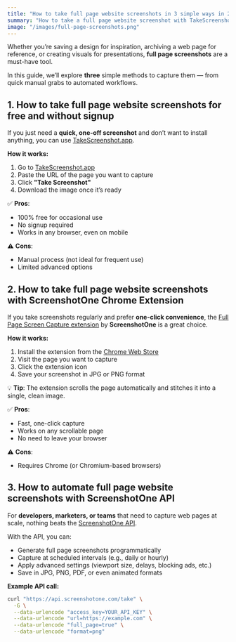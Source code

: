 ```yaml
---
title: "How to take full page website screenshots in 3 simple ways in 2025"
summary: "How to take a full page website screenshot with TakeScreenshot.app and a few more ways"
image: "/images/full-page-screenshots.png"
---
```


Whether you’re saving a design for inspiration, archiving a web page for reference, or creating visuals for presentations, **full page screenshots** are a must-have tool.

In this guide, we’ll explore **three** simple methods to capture them — from quick manual grabs to automated workflows.

## 1. How to take full page website screenshots for free and without signup

If you just need a **quick, one-off screenshot** and don’t want to install anything, you can use [TakeScreenshot.app](https://takescreenshot.app).

**How it works:**

1. Go to [TakeScreenshot.app](https://takescreenshot.app)
2. Paste the URL of the page you want to capture
3. Click **"Take Screenshot"**
4. Download the image once it’s ready

✅ **Pros**:

-   100% free for occasional use
-   No signup required
-   Works in any browser, even on mobile

⚠️ **Cons**:

-   Manual process (not ideal for frequent use)
-   Limited advanced options

## 2. How to take full page website screenshots with ScreenshotOne Chrome Extension

If you take screenshots regularly and prefer **one-click convenience**, the [Full Page Screen Capture extension](https://chromewebstore.google.com/detail/full-page-screen-capture/pojlibebgkalnapokkpiddephnjijjea) by **ScreenshotOne** is a great choice.

**How it works:**

1. Install the extension from the [Chrome Web Store](https://chromewebstore.google.com/detail/full-page-screen-capture/pojlibebgkalnapokkpiddephnjijjea)
2. Visit the page you want to capture
3. Click the extension icon
4. Save your screenshot in JPG or PNG format

💡 **Tip**: The extension scrolls the page automatically and stitches it into a single, clean image.

✅ **Pros**:

-   Fast, one-click capture
-   Works on any scrollable page
-   No need to leave your browser

⚠️ **Cons**:

-   Requires Chrome (or Chromium-based browsers)

## 3. How to automate full page website screenshots with ScreenshotOne API

For **developers, marketers, or teams** that need to capture web pages at scale, nothing beats the [ScreenshotOne API](https://screenshotone.com).

With the API, you can:

-   Generate full page screenshots programmatically
-   Capture at scheduled intervals (e.g., daily or hourly)
-   Apply advanced settings (viewport size, delays, blocking ads, etc.)
-   Save in JPG, PNG, PDF, or even animated formats

**Example API call:**

```bash
curl "https://api.screenshotone.com/take" \
  -G \
  --data-urlencode "access_key=YOUR_API_KEY" \
  --data-urlencode "url=https://example.com" \
  --data-urlencode "full_page=true" \
  --data-urlencode "format=png"
```
